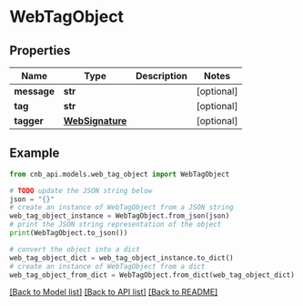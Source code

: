 # WebTagObject


## Properties

Name | Type | Description | Notes
------------ | ------------- | ------------- | -------------
**message** | **str** |  | [optional] 
**tag** | **str** |  | [optional] 
**tagger** | [**WebSignature**](WebSignature.md) |  | [optional] 

## Example

```python
from cnb_api.models.web_tag_object import WebTagObject

# TODO update the JSON string below
json = "{}"
# create an instance of WebTagObject from a JSON string
web_tag_object_instance = WebTagObject.from_json(json)
# print the JSON string representation of the object
print(WebTagObject.to_json())

# convert the object into a dict
web_tag_object_dict = web_tag_object_instance.to_dict()
# create an instance of WebTagObject from a dict
web_tag_object_from_dict = WebTagObject.from_dict(web_tag_object_dict)
```
[[Back to Model list]](../README.md#documentation-for-models) [[Back to API list]](../README.md#documentation-for-api-endpoints) [[Back to README]](../README.md)


